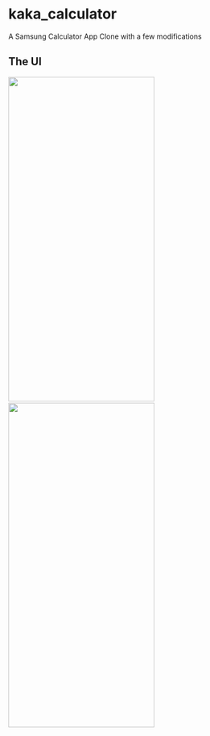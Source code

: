 # kaka_calculator

A Samsung Calculator App Clone with a few modifications

## The UI
<image src="https://github.com/KaKaCodes1/Flutter_Kaka_Calculator/assets/139960971/605709c3-b98d-44ef-ae3d-d3e412dd64ee" width= 290 height=644>
&nbsp; &nbsp;
<image src="https://github.com/KaKaCodes1/Flutter_Kaka_Calculator/assets/139960971/00ac09e3-15c7-4b88-9baa-12a97be692cd" width= 290 height=644>



